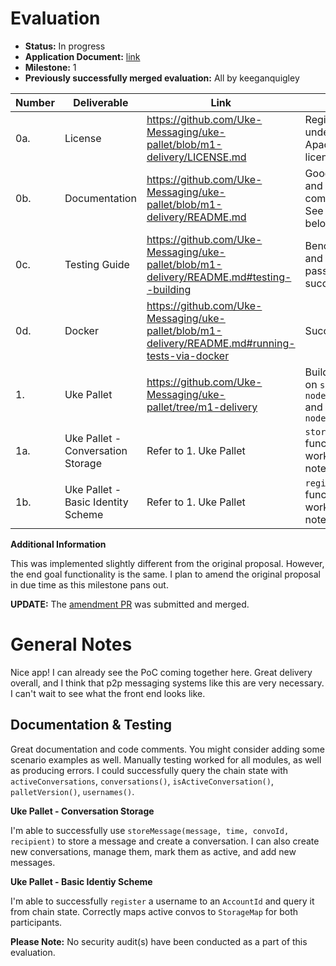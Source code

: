 # Evaluation

- **Status:** In progress
- **Application Document:** [link](https://github.com/w3f/Grants-Program/blob/master/applications/uke-protocol.md)
- **Milestone:** 1
- **Previously successfully merged evaluation:** All by keeganquigley

| Number | Deliverable                        | Link | Notes |
| ------ | ---------------------------------- | ---- | ----- |
| 0a.    | License                            | https://github.com/Uke-Messaging/uke-pallet/blob/m1-delivery/LICENSE.md  | Registered under the Apache 2.0 license.  |
| 0b.    | Documentation |  https://github.com/Uke-Messaging/uke-pallet/blob/m1-delivery/README.md | Good docs and inline comments. See notes below.   | 
| 0c.    | Testing Guide                      | https://github.com/Uke-Messaging/uke-pallet/blob/m1-delivery/README.md#testing--building | Benchmarking and unit tests pass successfully.  |
| 0d.    | Docker                             | https://github.com/Uke-Messaging/uke-pallet/blob/m1-delivery/README.md#running-tests-via-docker   | Successful. |
| 1.     | Uke Pallet                         | https://github.com/Uke-Messaging/uke-pallet/tree/m1-delivery  | Builds locally on `substrate-node-template` and with `uke-node`|
| 1a.    | Uke Pallet - Conversation Storage  | Refer to 1. Uke Pallet  | `storeMessage` function works. See notes below. |
| 1b.    | Uke Pallet - Basic Identity Scheme | Refer to 1. Uke Pallet | `register` function works. See notes below. |

**Additional Information**

This was implemented slightly different from the original proposal. However, the end goal functionality is the same.  I plan to amend the original proposal in due time as this milestone pans out. 

**UPDATE:** The [amendment PR](https://github.com/w3f/Grants-Program/pull/1202) was submitted and merged.

# General Notes

Nice app! I can already see the PoC coming together here. Great delivery overall, and I think that p2p messaging systems like this are very necessary. I can't wait to see what the front end looks like. 

## Documentation & Testing

Great documentation and code comments. You might consider adding some scenario examples as well. Manually testing worked for all modules, as well as producing errors. I could successfully query the chain state with `activeConversations`, `conversations()`, `isActiveConversation()`, `palletVersion()`, `usernames()`.

**Uke Pallet - Conversation Storage**

I'm able to successfully use `storeMessage(message, time, convoId, recipient)` to store a message and create a conversation. I can also create new conversations, manage them, mark them as active, and add new messages.

**Uke Pallet - Basic Identiy Scheme**

I'm able to successfully `register` a username to an `AccountId` and query it from chain state. Correctly maps active convos to `StorageMap` for both participants.

**Please Note:** No security audit(s) have been conducted as a part of this evaluation.
